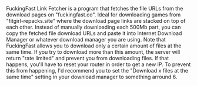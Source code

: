FuckingFast Link Fetcher is a program that fetches the file URLs from the download pages on "fuckingfast.co". Ideal for downloading games from "fitgirl-repacks.site" where the download page links are stacked on top of each other. Instead of manually downloading each 500Mb part, you can copy the fetched file download URLs and paste it into Internet Download Manager or whatever download manager you are using. Note that FuckingFast allows you to download only a certain amount of files at the same time. If you try to download more than this amount, the server will return "rate limited" and prevent you from downloading files. If that happens, you'll have to reset your router in order to get a new IP. To prevent this from happening, I'd recommend you to set the "Download x files at the same time" setting in your download manager to something arround 6.
